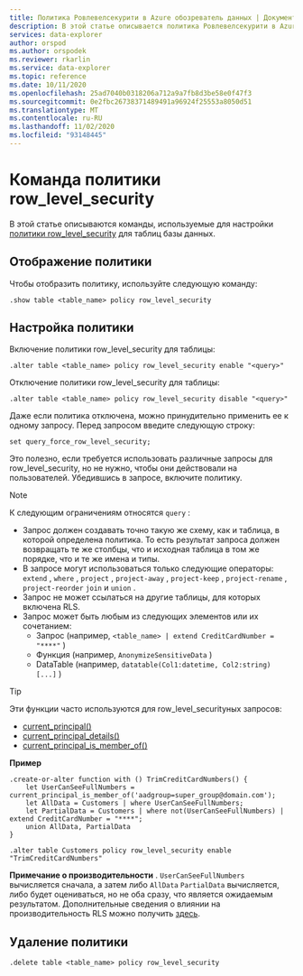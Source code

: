 ```yaml
---
title: Политика Ровлевелсекурити в Azure обозреватель данных | Документация Майкрософт
description: В этой статье описывается политика Ровлевелсекурити в Azure обозреватель данных.
services: data-explorer
author: orspod
ms.author: orspodek
ms.reviewer: rkarlin
ms.service: data-explorer
ms.topic: reference
ms.date: 10/11/2020
ms.openlocfilehash: 25ad7040b0318206a712a9a7fb8d3be58e0f47f3
ms.sourcegitcommit: 0e2fbc26738371489491a96924f25553a8050d51
ms.translationtype: MT
ms.contentlocale: ru-RU
ms.lasthandoff: 11/02/2020
ms.locfileid: "93148445"
---
```

# <a name="row_level_security-policy-command"></a>Команда политики row_level_security

В этой статье описываются команды, используемые для настройки [политики row_level_security](rowlevelsecuritypolicy.md) для таблиц базы данных.

## <a name="displaying-the-policy"></a>Отображение политики

Чтобы отобразить политику, используйте следующую команду:

```kusto
.show table <table_name> policy row_level_security
```

## <a name="configuring-the-policy"></a>Настройка политики

Включение политики row_level_security для таблицы:

```kusto
.alter table <table_name> policy row_level_security enable "<query>"
```

Отключение политики row_level_security для таблицы:

```kusto
.alter table <table_name> policy row_level_security disable "<query>"
```

Даже если политика отключена, можно принудительно применить ее к одному запросу. Перед запросом введите следующую строку:

`set query_force_row_level_security;`

Это полезно, если требуется использовать различные запросы для row_level_security, но не нужно, чтобы они действовали на пользователей. Убедившись в запросе, включите политику.

> [!NOTE]
> К следующим ограничениям относятся `query` :
>
> * Запрос должен создавать точно такую же схему, как и таблица, в которой определена политика. То есть результат запроса должен возвращать те же столбцы, что и исходная таблица в том же порядке, что и те же имена и типы.
> * В запросе могут использоваться только следующие операторы: `extend` , `where` , `project` , `project-away` , `project-keep` , `project-rename` , `project-reorder` `join` и `union` .
> * Запрос не может ссылаться на другие таблицы, для которых включена RLS.
> * Запрос может быть любым из следующих элементов или их сочетанием:
>    * Запрос (например, `<table_name> | extend CreditCardNumber = "****"` )
>    * Функция (например, `AnonymizeSensitiveData` )
>    * DataTable (например, `datatable(Col1:datetime, Col2:string) [...]` )

> [!TIP]
> Эти функции часто используются для row_level_securityных запросов:
> * [current_principal()](../query/current-principalfunction.md)
> * [current_principal_details()](../query/current-principal-detailsfunction.md)
> * [current_principal_is_member_of()](../query/current-principal-ismemberoffunction.md)

**Пример**

```kusto
.create-or-alter function with () TrimCreditCardNumbers() {
    let UserCanSeeFullNumbers = current_principal_is_member_of('aadgroup=super_group@domain.com');
    let AllData = Customers | where UserCanSeeFullNumbers;
    let PartialData = Customers | where not(UserCanSeeFullNumbers) | extend CreditCardNumber = "****";
    union AllData, PartialData
}

.alter table Customers policy row_level_security enable "TrimCreditCardNumbers"
```

**Примечание о производительности** . `UserCanSeeFullNumbers` вычисляется сначала, а затем либо `AllData` `PartialData` вычисляется, либо будет оцениваться, но не оба сразу, что является ожидаемым результатом.
Дополнительные сведения о влиянии на производительность RLS можно получить [здесь](rowlevelsecuritypolicy.md#performance-impact-on-queries).

## <a name="deleting-the-policy"></a>Удаление политики

```kusto
.delete table <table_name> policy row_level_security
```
